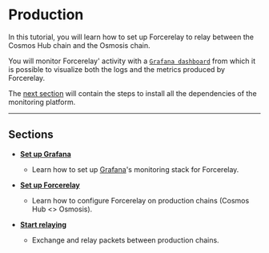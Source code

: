 # Production

In this tutorial, you will learn how to set up Forcerelay to relay between the Cosmos Hub chain and the Osmosis chain.

You will monitor Forcerelay' activity with a [`Grafana dashboard`](https://grafana.com/) from which it is possible to visualize both the logs and the metrics produced by Forcerelay.

The [next section](./setup-grafana.md) will contain the steps to install all the dependencies of the monitoring platform.

---

## Sections

* **[Set up Grafana](./setup-grafana.md)**
    * Learn how to set up [Grafana](https://grafana.com)'s monitoring stack for Forcerelay.

* **[Set up Forcerelay](./setup-hermes.md)**
    * Learn how to configure Forcerelay on production chains (Cosmos Hub <> Osmosis).

* **[Start relaying](./start-relaying.md)**
    * Exchange and relay packets between production chains.
